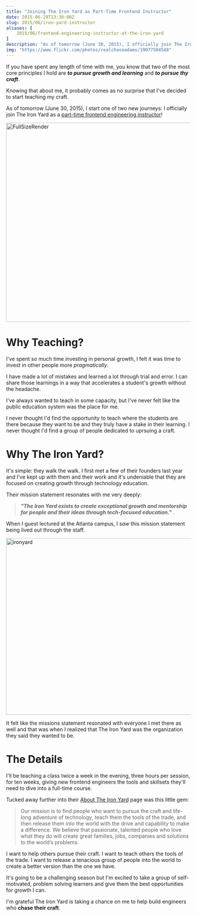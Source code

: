 ```yaml
---
title: "Joining The Iron Yard as Part-Time Frontend Instructor"
date: 2015-06-29T13:30:00Z
slug: 2015/06/iron-yard-instructor
aliases: [
    2015/06/frontend-engineering-instructor-at-the-iron-yard
]
description: "As of tomorrow (June 30, 2015), I officially join The Iron Yard as a part-time frontend engineering instructor."
img: "https://www.flickr.com/photos/realchaseadams/19077584548"
---
```


If you have spent any length of time with me, you know that two of the most core principles I hold are __*to pursue growth and learning*__ and __*to pursue thy craft*__.

Knowing that about me, it probably comes as no surprise that I've decided to start teaching my craft.

As of tomorrow (June 30, 2015), I start one of two new journeys: I officially join The Iron Yard as a [part-time frontend engineering instructor](http://theironyard.com/courses/part-time/front-end/)!

<a href="https://www.flickr.com/photos/realchaseadams/19077584548" title="FullSizeRender by Chase Adams, on Flickr"><img src="https://c1.staticflickr.com/1/264/19077584548_f4ea27fd2a_z.jpg" width="640" height="541" alt="FullSizeRender"></a>

# Why Teaching?

I've spent so much time investing in personal growth, I felt it was time to invest in other people more _pragmatically_.

I have made a lot of mistakes and learned a lot through trial and error. I can share those learnings in a way that accelerates a student's growth without the headache.

I've always wanted to teach in some capacity, but I've never felt like the public education system was the place for me.

I never thought I'd find the opportunity to teach where the students are there because they want to be and they truly have a stake in their learning. I never thought I'd find a group of people dedicated to uprsuing a craft.

# Why The Iron Yard?

It's simple: they walk the walk. I first met a few of their founders last year and I've kept up with them and their work and it's undeniable that they are focused on creating growth through technology education.

Their mission statement resonates with me very deeply:

>__*"The Iron Yard exists to create exceptional growth and mentorship for people and their ideas through tech-focused education."*__ .

When I guest lectured at the Atlanta campus, I _saw_ this mission statement being lived out through the staff.

<a href="https://www.flickr.com/photos/realchaseadams/19269022401" title="ironyard by Chase Adams, on Flickr"><img src="https://c1.staticflickr.com/1/309/19269022401_d6940757ca_z.jpg" width="640" height="480" alt="ironyard"></a>

It felt like the missions statement resonated with everyone I met there  as well and that was when I realized that The Iron Yard was the organization they said they wanted to be.

# The Details

I'll be teaching a class twice a week in the evening, three hours per session, for ten weeks, giving new frontend engineers the tools and skillsets they'll need to dive into a full-time course.

Tucked away further into their [About The Iron Yard](http://theironyard.com/about/) page was this little gem:

>  Our mission is to find people who want to pursue the craft and life-long adventure of technology, teach them the tools of the trade, and then release them into the world with the drive and capability to make a difference. We believe that passionate, talented people who love what they do will create great families, jobs, companies and solutions to the world’s problems.

I want to help others pursue their craft. I want to teach others the tools of the trade. I want to release a tenacious group of people into the world to create a better version than the one we have.

It's going to be a challenging season but I'm excited to take a group of self-motivated, problem solving learners and give them the best opportunities for growth I can.

I'm grateful The Iron Yard is taking a chance on me to help build engineers who __chase their craft__.
